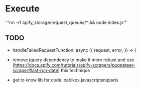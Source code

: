 # Execute

'''rm -rf apify_storage/request_queues/* && node index.js'''

## TODO

* handleFailedRequestFunction: async ({ request, error, }) => {
* remove jquery dependency to make it more robust and use (https://docs.apify.com/tutorials/apify-scrapers/puppeteer-scraper#last-run-date) this technique

* get to know lib for code: xabikos.javascriptsnippets